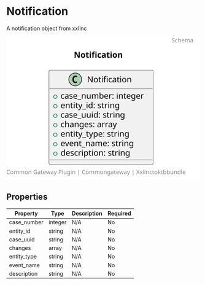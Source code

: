 # Notification

A notification object from xxllnc

![Class Diagram](https://github.com/CommonGateway/XxllncToKTBBundle/blob/task-notification/docs/schema/xxllnctoktb.notification.svg)

## Properties

| Property | Type | Description | Required |
|----------|------|-------------|----------|
| case_number | integer | N/A | No |
| entity_id | string | N/A | No |
| case_uuid | string | N/A | No |
| changes | array | N/A | No |
| entity_type | string | N/A | No |
| event_name | string | N/A | No |
| description | string | N/A | No |
